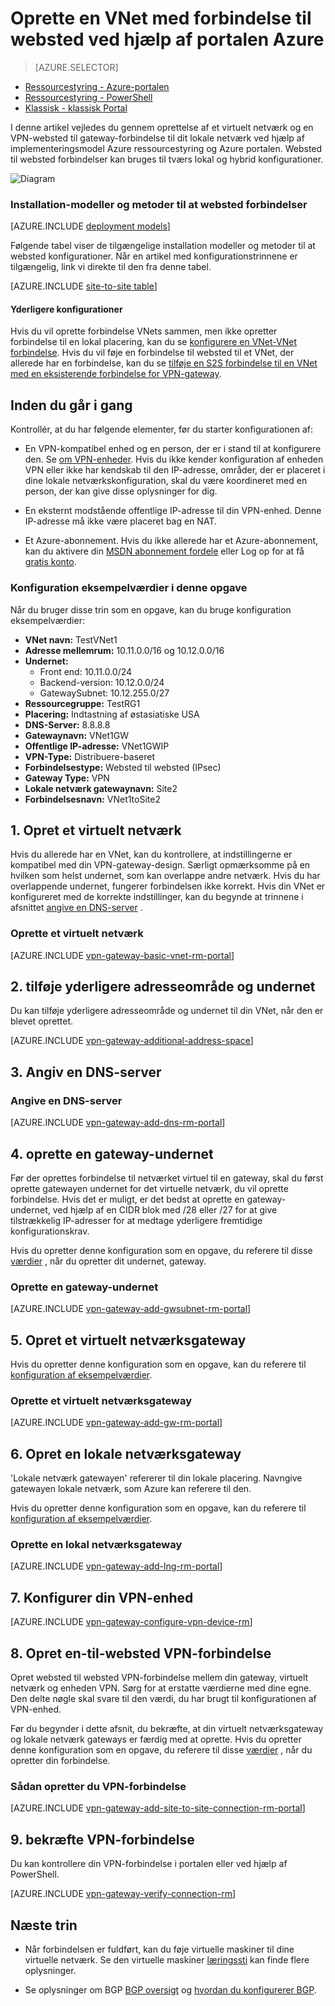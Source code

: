 <properties
   pageTitle="Oprette et virtuelt netværk med en-til-websted VPN-forbindelse ved hjælp af Azure ressourcestyring og portalen Azure | Microsoft Azure"
   description="Sådan oprettes VNet ved hjælp af implementeringsmodel ressourcestyring og forbinde den til din lokale lokale netværk ved hjælp af en VPN-S2S gateway-forbindelse."
   services="vpn-gateway"
   documentationCenter="na"
   authors="cherylmc"
   manager="carmonm"
   editor=""
   tags="azure-resource-manager"/>

<tags
   ms.service="vpn-gateway"
   ms.devlang="na"
   ms.topic="hero-article"
   ms.tgt_pltfrm="na"
   ms.workload="infrastructure-services"
   ms.date="10/14/2016"
   ms.author="cherylmc"/>

# <a name="create-a-vnet-with-a-site-to-site-connection-using-the-azure-portal"></a>Oprette en VNet med forbindelse til websted ved hjælp af portalen Azure

> [AZURE.SELECTOR]
- [Ressourcestyring - Azure-portalen](vpn-gateway-howto-site-to-site-resource-manager-portal.md)
- [Ressourcestyring - PowerShell](vpn-gateway-create-site-to-site-rm-powershell.md)
- [Klassisk - klassisk Portal](vpn-gateway-site-to-site-create.md)


I denne artikel vejledes du gennem oprettelse af et virtuelt netværk og en VPN-websted til gateway-forbindelse til dit lokale netværk ved hjælp af implementeringsmodel Azure ressourcestyring og Azure portalen. Websted til websted forbindelser kan bruges til tværs lokal og hybrid konfigurationer.

![Diagram](./media/vpn-gateway-howto-site-to-site-resource-manager-portal/s2srmportal.png)


### <a name="deployment-models-and-methods-for-site-to-site-connections"></a>Installation-modeller og metoder til at websted forbindelser

[AZURE.INCLUDE [deployment models](../../includes/vpn-gateway-deployment-models-include.md)] 

Følgende tabel viser de tilgængelige installation modeller og metoder til at websted konfigurationer. Når en artikel med konfigurationstrinnene er tilgængelig, link vi direkte til den fra denne tabel.

[AZURE.INCLUDE [site-to-site table](../../includes/vpn-gateway-table-site-to-site-include.md)]

#### <a name="additional-configurations"></a>Yderligere konfigurationer 

Hvis du vil oprette forbindelse VNets sammen, men ikke opretter forbindelse til en lokal placering, kan du se [konfigurere en VNet-VNet forbindelse](vpn-gateway-vnet-vnet-rm-ps.md). Hvis du vil føje en forbindelse til websted til et VNet, der allerede har en forbindelse, kan du se [tilføje en S2S forbindelse til en VNet med en eksisterende forbindelse for VPN-gateway](vpn-gateway-howto-multi-site-to-site-resource-manager-portal.md).

## <a name="before-you-begin"></a>Inden du går i gang

Kontrollér, at du har følgende elementer, før du starter konfigurationen af:

- En VPN-kompatibel enhed og en person, der er i stand til at konfigurere den. Se [om VPN-enheder](vpn-gateway-about-vpn-devices.md). Hvis du ikke kender konfiguration af enheden VPN eller ikke har kendskab til den IP-adresse, områder, der er placeret i dine lokale netværkskonfiguration, skal du være koordineret med en person, der kan give disse oplysninger for dig.

- En eksternt modstående offentlige IP-adresse til din VPN-enhed. Denne IP-adresse må ikke være placeret bag en NAT.
    
- Et Azure-abonnement. Hvis du ikke allerede har et Azure-abonnement, kan du aktivere din [MSDN abonnement fordele](http://azure.microsoft.com/pricing/member-offers/msdn-benefits-details/) eller Log op for at få [gratis konto](http://azure.microsoft.com/pricing/free-trial/).

### <a name="values"></a>Konfiguration eksempelværdier i denne opgave


Når du bruger disse trin som en opgave, kan du bruge konfiguration eksempelværdier:

- **VNet navn:** TestVNet1
- **Adresse mellemrum:** 10.11.0.0/16 og 10.12.0.0/16
- **Undernet:**
    - Front end: 10.11.0.0/24
    - Backend-version: 10.12.0.0/24
    - GatewaySubnet: 10.12.255.0/27
- **Ressourcegruppe:** TestRG1
- **Placering:** Indtastning af østasiatiske USA
- **DNS-Server:** 8.8.8.8
- **Gatewaynavn:** VNet1GW
- **Offentlige IP-adresse:** VNet1GWIP
- **VPN-Type:** Distribuere-baseret
- **Forbindelsestype:** Websted til websted (IPsec)
- **Gateway Type:** VPN
- **Lokale netværk gatewaynavn:** Site2
- **Forbindelsesnavn:** VNet1toSite2


## <a name="CreatVNet"></a>1. Opret et virtuelt netværk 

Hvis du allerede har en VNet, kan du kontrollere, at indstillingerne er kompatibel med din VPN-gateway-design. Særligt opmærksomme på en hvilken som helst undernet, som kan overlappe andre netværk. Hvis du har overlappende undernet, fungerer forbindelsen ikke korrekt. Hvis din VNet er konfigureret med de korrekte indstillinger, kan du begynde at trinnene i afsnittet [angive en DNS-server](#dns) .

### <a name="to-create-a-virtual-network"></a>Oprette et virtuelt netværk

[AZURE.INCLUDE [vpn-gateway-basic-vnet-rm-portal](../../includes/vpn-gateway-basic-vnet-rm-portal-include.md)]  

## <a name="subnets"></a>2. tilføje yderligere adresseområde og undernet

Du kan tilføje yderligere adresseområde og undernet til din VNet, når den er blevet oprettet.

[AZURE.INCLUDE [vpn-gateway-additional-address-space](../../includes/vpn-gateway-additional-address-space-include.md)] 

## <a name="dns"></a>3. Angiv en DNS-server

### <a name="to-specify-a-dns-server"></a>Angive en DNS-server

[AZURE.INCLUDE [vpn-gateway-add-dns-rm-portal](../../includes/vpn-gateway-add-dns-rm-portal-include.md)]

## <a name="gatewaysubnet"></a>4. oprette en gateway-undernet

Før der oprettes forbindelse til netværket virtuel til en gateway, skal du først oprette gatewayen undernet for det virtuelle netværk, du vil oprette forbindelse. Hvis det er muligt, er det bedst at oprette en gateway-undernet, ved hjælp af en CIDR blok med /28 eller /27 for at give tilstrækkelig IP-adresser for at medtage yderligere fremtidige konfigurationskrav.

Hvis du opretter denne konfiguration som en opgave, du referere til disse [værdier](#values) , når du opretter dit undernet, gateway.

### <a name="to-create-a-gateway-subnet"></a>Oprette en gateway-undernet


[AZURE.INCLUDE [vpn-gateway-add-gwsubnet-rm-portal](../../includes/vpn-gateway-add-gwsubnet-rm-portal-include.md)]

## <a name="VNetGateway"></a>5. Opret et virtuelt netværksgateway

Hvis du opretter denne konfiguration som en opgave, kan du referere til [konfiguration af eksempelværdier](#values).

### <a name="to-create-a-virtual-network-gateway"></a>Oprette et virtuelt netværksgateway

[AZURE.INCLUDE [vpn-gateway-add-gw-rm-portal](../../includes/vpn-gateway-add-gw-rm-portal-include.md)]

## <a name="LocalNetworkGateway"></a>6. Opret en lokale netværksgateway

'Lokale netværk gatewayen' refererer til din lokale placering. Navngive gatewayen lokale netværk, som Azure kan referere til den. 

Hvis du opretter denne konfiguration som en opgave, kan du referere til [konfiguration af eksempelværdier](#values).

### <a name="to-create-a-local-network-gateway"></a>Oprette en lokal netværksgateway

[AZURE.INCLUDE [vpn-gateway-add-lng-rm-portal](../../includes/vpn-gateway-add-lng-rm-portal-include.md)]

## <a name="VPNDevice"></a>7. Konfigurer din VPN-enhed

[AZURE.INCLUDE [vpn-gateway-configure-vpn-device-rm](../../includes/vpn-gateway-configure-vpn-device-rm-include.md)]

## <a name="CreateConnection"></a>8. Opret en-til-websted VPN-forbindelse

Opret websted til websted VPN-forbindelse mellem din gateway, virtuelt netværk og enheden VPN. Sørg for at erstatte værdierne med dine egne. Den delte nøgle skal svare til den værdi, du har brugt til konfigurationen af VPN-enhed. 

Før du begynder i dette afsnit, du bekræfte, at din virtuelt netværksgateway og lokale netværk gateways er færdig med at oprette. Hvis du opretter denne konfiguration som en opgave, du referere til disse [værdier](#values) , når du opretter din forbindelse.

### <a name="to-create-the-vpn-connection"></a>Sådan opretter du VPN-forbindelse


[AZURE.INCLUDE [vpn-gateway-add-site-to-site-connection-rm-portal](../../includes/vpn-gateway-add-site-to-site-connection-rm-portal-include.md)]

## <a name="VerifyConnection"></a>9. bekræfte VPN-forbindelse

Du kan kontrollere din VPN-forbindelse i portalen eller ved hjælp af PowerShell.

[AZURE.INCLUDE [vpn-gateway-verify-connection-rm](../../includes/vpn-gateway-verify-connection-rm-include.md)]

## <a name="next-steps"></a>Næste trin

- Når forbindelsen er fuldført, kan du føje virtuelle maskiner til dine virtuelle netværk. Se den virtuelle maskiner [læringssti](https://azure.microsoft.com/documentation/learning-paths/virtual-machines) kan finde flere oplysninger.

- Se oplysninger om BGP [BGP oversigt](vpn-gateway-bgp-overview.md) og [hvordan du konfigurerer BGP](vpn-gateway-bgp-resource-manager-ps.md).
